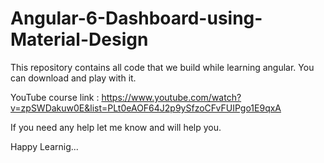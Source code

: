 # Angular-6-Dashboard-using-Material-Design
This repository contains all code that we build while learning angular.
You can download and play with it.

YouTube course link : https://www.youtube.com/watch?v=zpSWDakuw0E&list=PLt0eAOF64J2p9ySfzoCFvFUIPgo1E9qxA

If you need any help let me know and will help you.

Happy Learnig...
